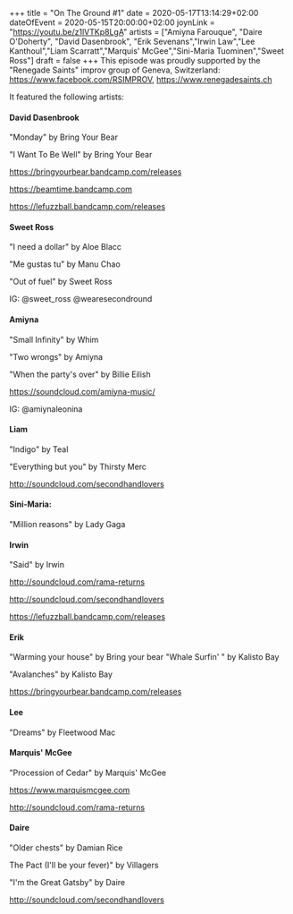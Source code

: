 +++
title = "On The Ground #1"
date = 2020-05-17T13:14:29+02:00
dateOfEvent = 2020-05-15T20:00:00+02:00
joynLink = "https://youtu.be/z1lVTKp8LgA"
artists = ["Amiyna Farouque", "Daire O'Doherty", "David Dasenbrook", "Erik Sevenans","Irwin Law","Lee Kanthoul","Liam Scarratt","Marquis' McGee","Sini-Maria Tuominen","Sweet Ross"]
draft = false
+++
This episode was proudly supported by the "Renegade Saints" improv group of Geneva, Switzerland:
https://www.facebook.com/RSIMPROV,
https://www.renegadesaints.ch

It featured the following artists:

#### David Dasenbrook

"Monday" by Bring Your Bear

"I Want To Be Well" by Bring Your Bear

https://bringyourbear.bandcamp.com/releases

https://beamtime.bandcamp.com

https://lefuzzball.bandcamp.com/releases

#### Sweet Ross
"I need a dollar" by Aloe Blacc

"Me gustas tu" by Manu Chao

"Out of fuel" by Sweet Ross 

IG: @sweet_ross @wearesecondround

#### Amiyna
"Small Infinity" by Whim

"Two wrongs" by Amiyna

"When the party's over" by Billie Eilish

https://soundcloud.com/amiyna-music/

IG: @amiynaleonina

#### Liam
"Indigo" by Teal 

"Everything but you" by Thirsty Merc

http://soundcloud.com/secondhandlovers

#### Sini-Maria:
"Million reasons" by Lady Gaga

#### Irwin
"Said" by Irwin

http://soundcloud.com/rama-returns

http://soundcloud.com/secondhandlovers

https://lefuzzball.bandcamp.com/releases

#### Erik
"Warming your house" by Bring your bear
"Whale Surfin' " by Kalisto Bay

"Avalanches" by Kalisto Bay

https://bringyourbear.bandcamp.com/releases

#### Lee
"Dreams" by Fleetwood Mac

#### Marquis' McGee
"Procession of Cedar" by Marquis' McGee

https://www.marquismcgee.com

http://soundcloud.com/rama-returns

#### Daire
"Older chests" by Damian Rice

The Pact (I'll be your fever)" by Villagers

"I'm the Great Gatsby" by Daire

http://soundcloud.com/secondhandlovers
